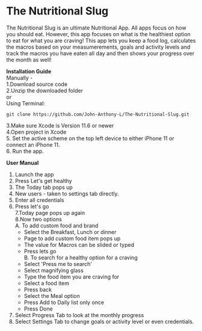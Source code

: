 # The Nutritional Slug
The Nutritional Slug is an ultimate Nutritional App. All apps focus on how you should eat. However, this app focuses on what is the healthiest option to eat for 
what you are craving! This app lets you keep a food log, calculates the macros based on your measumerements, goals and activity levels and  track the macros you 
have eaten all day and then shows your progress over the month as well!

**Installation Guide**  <br />
Manually - <br />
1.Download source code <br />
2.Unzip the downloaded folder<br />
or <br />
Using Terminal: 
```
git clone https://github.com/John-Anthony-L/The-Nutritional-Slug.git 
```
3.Make sure Xcode is Version 11.6 or newer <br />
4.Open project in Xcode <br />
5. Set the active scheme on the top left device to either iPhone 11 or connect an iPhone 11. <br />
6. Run the app. <br />

**User Manual** <br />
1. Launch the app <br />
2. Press Let's get healthy <br />
3. The Today tab pops up <br />
4. New users - taken to settings tab directly. <br />
5. Enter all credentials <br />
6. Press let's go <br />
7.Today page pops up again <br />
8.Now two options  <br />
A. To add custom food and brand <br />
   - Select the Breakfast, Lunch or dinner
   - Page to add custom food item pops up
   - The value for Macros can be slided or typed 
   - Press lets go  <br />
B. To search for a healthy option for a craving  <br />
    - Select 'Press me to search'
    - Select magnifying glass
    - Type the food item you are craving for
    - Select a food item
    - Press back
    - Select the Meal option
    - Press Add to Daily list only once 
    - Press Done <br />
9. Select Progress Tab to look at the monthly progress <br />
10. Select Settings Tab to change goals or activity level or even credentials. <br />
